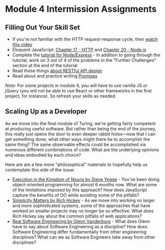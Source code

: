 # Module 4 Intermission Assignments

## Filling Out Your Skill Set

- If you're not familiar with the HTTP request-response cycle, then [watch this video](https://www.youtube.com/watch?v=eesqK59rhGA)
- Eloquent JavaScript: [Chapter 17 - HTTP](http://eloquentjavascript.net/17_http.html) and [Chapter 20 - Node.js](http://eloquentjavascript.net/20_node.html)
- Complete the [tutorial for Node/Express](https://medium.com/@jaeger.rob/introduction-to-nodes-express-js-db5617047150) - In addition to going through the tutorial, work on 3 out of 4 of the problems in the "Further Challenges" section at the end of the tutorial
- Read these things [about RESTful API design](https://hackernoon.com/restful-api-designing-guidelines-the-best-practices-60e1d954e7c9)
- Read about and practice writing [Promises](https://gist.github.com/robbiejaeger/dc8f55c1f9462741090862f736b82cab)

*Note:* For some projects in module 4, you will have to use vanilla JS or jQuery (you will not be able to use React or other frameworks in the first project, for instance). So refresh your skills as needed.

## Scaling Up as a Developer

As we move into the final module of Turing, we're getting fairly competent at producing useful software. But rather than being the end of the journey, this really just opens the door to even deeper rabbit holes—now that I can get something done, what other ways might there be to accomplish the same thing? The same observable effects could be accomplished via numerous different combinations of code. What are the underlying opinions and ideas embodied by each choice?

Here are are a few more "philosophical" materials to hopefully help us contemplate this side of the issue:

* [Execution in the Kingdom of Nouns by Steve Yegge](http://steve-yegge.blogspot.ca/2006/03/execution-in-kingdom-of-nouns.html) - You've been doing object-oriented programming for almost 6 months now. What are some of the limitations imposed by this approach? How does JavaScript capture the benefits of OO while avoiding some of the pitfalls?
* [Simplicity Matters by Rich Hickey](https://www.youtube.com/watch?v=rI8tNMsozo0) - As we move into working on larger and more sophisticated systems, some of the approaches that have worked on smaller projects may no longer be so effective. What does Rich Hickey say about the common pitfalls of web applications?
* [Real Software Engineering by Glenn Vanderburg](https://www.youtube.com/watch?v=NP9AIUT9nos) - What does Glenn have to say about Software Engineering as a discipline? How does Software Engineering differ fundamentally from other engineering disciplines? What can we as Software Engineers take away from other disciplines?
